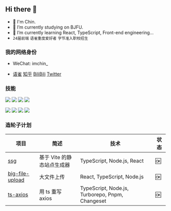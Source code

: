 ## Hi there 👋
- 🧊 I'm Chin.
- 🏫 I’m currently studying on BJFU.
- 🏃 I’m currently learning React, TypeScript, Front-end engineering... 
- `24届前端` `语雀重度爱好者` `字节准入职校招生`

### 我的网络身份

- WeChat: imchin_

- [语雀](https://www.yuque.com/whale2002)    [知乎](https://www.zhihu.com/people/whale2002)   [BiliBili](https://space.bilibili.com/401694598)    [Twitter](https://twitter.com/HowieChin2)

### 技能
<div>
  <img src="https://img.shields.io/badge/-JavaScript-f6da1c?style=flat&logo=javascript&logoColor=white" />
  <img src="https://img.shields.io/badge/-TypeScript-%23282C34?style=flat-square&logo=typescript&logoColor=007bcd" />
  <img src="https://img.shields.io/badge/-React-00b4ce?style=flat&logo=react&logoColor=white" />
  <img src="https://img.shields.io/badge/-Vue-46b882?style=flat&logo=vue.js&logoColor=white" />
</div>
<p></p>
<div>
  <img src="https://img.shields.io/badge/-Node.js-3C873A?style=flat&logo=Node.js&logoColor=white" />
  <img src="https://img.shields.io/badge/-Webpack-%232C3A42?style=flat-square&logo=webpack" />
  <img src="https://img.shields.io/badge/-Vite-81A3F9?style=flat-square&logo=vite&logoColor=white" />
  <img src="https://img.shields.io/badge/-Git-ee462c?style=flat&logo=git&logoColor=white" />
</div>

### 造轮子计划

| 项目   | 简述         | 技术              | 状态              |
| ------ | ------------ | ----------------- | ----------------- |
| [ssg](https://github.com/whale2002/ssg)  |  基于 Vite 的静态站点生成器 | TypeScript, Node.js, React | 🆗 |
| [big-file-upload](https://github.com/whale2002/big-file-upload)  | 大文件上传  | React, TypeScript, Node.js | 🆗 |
| [ts-axios](https://github.com/whale2002/ts-axios)  | 用 ts 重写 axios  | TypeScript, Node.js, Turborepo, Pnpm, Changeset | 🆗 |
